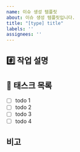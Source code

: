 ```yaml
---
name: 이슈 생성 템플릿
about: 이슈 생성 템플릿입니다.
title: "[type] title"
labels: ''
assignees: ''
---
```


## #️⃣ 작업 설명

## 📝 태스크 목록

- [ ] todo 1
- [ ] todo 2
- [ ] todo 3
- [ ] todo 4

## 비고